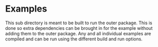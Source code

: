 # Examples

This sub directory is meant to be built to run the outer package. This is done
so extra dependencies can be brought in for the example without adding them to the outer package. Any and all individual examples are compiled and can be run using the different build and run options.
